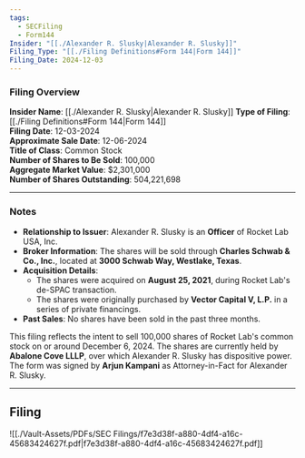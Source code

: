 ```yaml
---
tags:
  - SECFiling
  - Form144
Insider: "[[./Alexander R. Slusky|Alexander R. Slusky]]"
Filing_Type: "[[./Filing Definitions#Form 144|Form 144]]"
Filing_Date: 2024-12-03
---
```

### Filing Overview

**Insider Name**: [[./Alexander R. Slusky|Alexander R. Slusky]] 
**Type of Filing**: [[./Filing Definitions#Form 144|Form 144]]  
**Filing Date**: 12-03-2024  
**Approximate Sale Date**: 12-06-2024  
**Title of Class**: Common Stock  
**Number of Shares to Be Sold**: 100,000  
**Aggregate Market Value**: $2,301,000  
**Number of Shares Outstanding**: 504,221,698

---
### Notes

- **Relationship to Issuer**: Alexander R. Slusky is an **Officer** of Rocket Lab USA, Inc.
- **Broker Information**: The shares will be sold through **Charles Schwab & Co., Inc.**, located at **3000 Schwab Way, Westlake, Texas**.
- **Acquisition Details**:
    - The shares were acquired on **August 25, 2021**, during Rocket Lab's de-SPAC transaction.
    - The shares were originally purchased by **Vector Capital V, L.P.** in a series of private financings.
- **Past Sales**: No shares have been sold in the past three months.

This filing reflects the intent to sell 100,000 shares of Rocket Lab's common stock on or around December 6, 2024. The shares are currently held by **Abalone Cove LLLP**, over which Alexander R. Slusky has dispositive power. The form was signed by **Arjun Kampani** as Attorney-in-Fact for Alexander R. Slusky.

---
## Filing

![[./Vault-Assets/PDFs/SEC Filings/f7e3d38f-a880-4df4-a16c-45683424627f.pdf|f7e3d38f-a880-4df4-a16c-45683424627f.pdf]]